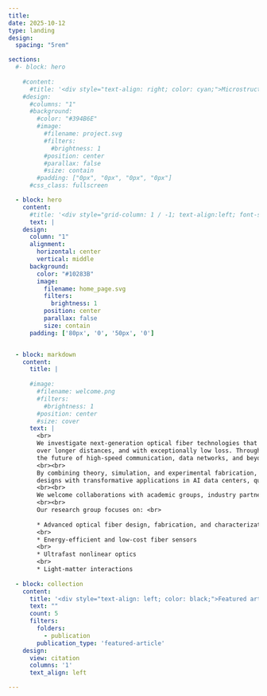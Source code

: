```yaml
---
title:
date: 2025-10-12
type: landing
design:
  spacing: "5rem"

sections:
  #- block: hero
    
    #content:
      #title: '<div style="text-align: right; color: cyan;">Microstructure Optical Fiber Lab</div>'
    #design:
      #columns: "1"
      #background:
        #color: "#394B6E"
        #image:
          #filename: project.svg
          #filters:
            #brightness: 1
          #position: center
          #parallax: false
          #size: contain
        #padding: ["0px", "0px", "0px", "0px"]
      #css_class: fullscreen

  - block: hero
    content:
      #title: '<div style="grid-column: 1 / -1; text-align:left; font-size:1rem;">MOFLab projects</div>'
      text: |
    design:
      column: "1"
      alignment:
        horizontal: center
        vertical: middle
      background:
        color: "#10283B"
        image:
          filename: home_page.svg
          filters:
            brightness: 1
          position: center
          parallax: false
          size: contain
      padding: ['80px', '0', '50px', '0']


  - block: markdown
    content:
      title: |
        
      #image:
        #filename: welcome.png
        #filters:
          #brightness: 1
        #position: center
        #size: cover
      text: |
        <br>
        We investigate next-generation optical fiber technologies that redefine how light travels. Our work centers on innovative hollow-core fibers—engineered with microscopic air channels that let light propagate faster,
        over longer distances, and with exceptionally low loss. Through advanced microstructured designs, we aim to achieve ultra-low transmission loss, minimal latency, and broad bandwidth, opening new possibilities for
        the future of high-speed communication, data networks, and beyond.
        <br><br>
        By combining theory, simulation, and experimental fabrication, we aim to understand the underlying physics of light propagation in complex fiber geometries. Our insights drive the development of practical fiber
        designs with transformative applications in AI data centers, quantum communication, ultrafast data transmission, advanced laser systems, fiber-optic sensing, and biomedical imaging.
        <br><br>
        We welcome collaborations with academic groups, industry partners, and students interested in shaping the next generation of photonic technologies.
        <br><br>
        Our research group focuses on: <br>
    
        * Advanced optical fiber design, fabrication, and characterization
        <br>
        * Energy-efficient and low-cost fiber sensors
        <br>
        * Ultrafast nonlinear optics
        <br>
        * Light-matter interactions
  
  - block: collection
    content:
      title: '<div style="text-align: left; color: black;">Featured articles</div>'
      text: ""
      count: 5
      filters:
        folders:
          - publication
        publication_type: 'featured-article'
    design:
      view: citation
      columns: '1'
      text_align: left

---
```



